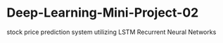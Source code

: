 # Deep-Learning-Mini-Project-02
stock price prediction system utilizing LSTM Recurrent Neural Networks
